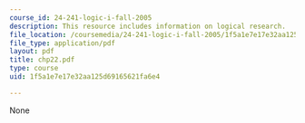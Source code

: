 ```yaml
---
course_id: 24-241-logic-i-fall-2005
description: This resource includes information on logical research.
file_location: /coursemedia/24-241-logic-i-fall-2005/1f5a1e7e17e32aa125d69165621fa6e4_chp22.pdf
file_type: application/pdf
layout: pdf
title: chp22.pdf
type: course
uid: 1f5a1e7e17e32aa125d69165621fa6e4

---
```

None